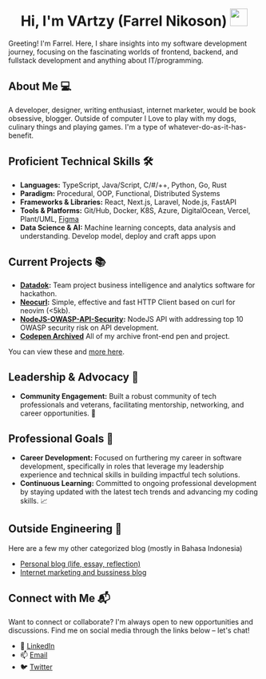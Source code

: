 <h1 align="center">Hi, I'm VArtzy (Farrel Nikoson)  <img src="https://media.giphy.com/media/hvRJCLFzcasrR4ia7z/giphy.gif" width="35"></h1>

Greeting! I'm Farrel. Here, I share insights into my software development journey, focusing on the fascinating worlds of frontend, backend, and fullstack development and anything about IT/programming.

## About Me 💻
A developer, designer, writing enthusiast, internet marketer, would be book obsessive, blogger. Outside of computer I Love to play with my dogs, culinary things and playing games. I'm a type of whatever-do-as-it-has-benefit.

## Proficient Technical Skills 🛠️
- **Languages:** TypeScript, Java/Script, C/#/++, Python, Go, Rust
- **Paradigm:** Procedural, OOP, Functional, Distributed Systems
- **Frameworks & Libraries:** React, Next.js, Laravel, Node.js, FastAPI
- **Tools & Platforms:** Git/Hub, Docker, K8S, Azure, DigitalOcean, Vercel, Plant/UML, [Figma](https://www.figma.com/@farrelnikoson)
- **Data Science & AI:** Machine learning concepts, data analysis and understanding. Develop model, deploy and craft apps upon

## Current Projects 📚
- **[Datadok](https://github.com/VArtzy/Datadok):** Team project business intelligence and analytics software for hackathon.
- **[Neocurl](https://github.com/vartzy/neocurl):** Simple, effective and fast HTTP Client based on curl for neovim (<5kb).
- **[NodeJS-OWASP-API-Security](https://github.com/vartzy/NodeJS-OWASP-API-Security):** NodeJS API with addressing top 10 OWASP security risk on API development.
- **[Codepen Archived](https://codepen.io/vartzy)** All of my archive front-end pen and project.

You can view these and [more here](https://github.com/VArtzy?tab=repositories).

## Leadership & Advocacy 🌟
- **Community Engagement:** Built a robust community of tech professionals and veterans, facilitating mentorship, networking, and career opportunities. 🤝

## Professional Goals 🚀
- **Career Development:** Focused on furthering my career in software development, specifically in roles that leverage my leadership experience and technical skills in building impactful tech solutions.
- **Continuous Learning:** Committed to ongoing professional development by staying updated with the latest tech trends and advancing my coding skills. 📈

## Outside Engineering 👨

Here are a few my other categorized blog (mostly in Bahasa Indonesia)

- [Personal blog (life, essay, reflection)](https://medium.com/@farrelnikoson)
- [Internet marketing and bussiness blog](https://vartz.vercel.app/blog)

## Connect with Me 📬

Want to connect or collaborate? I'm always open to new opportunities and discussions. Find me on social media through the links below – let's chat!

- 🔗 [LinkedIn](https://linkedin.com/in/farrelnikoson)
- 📫 [Email](mailto:farrelnikoson@gmail.com)
- 🐦 [Twitter](https://twitter.com/farrelnikoson) 
